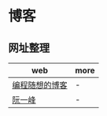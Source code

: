 # 博客

## 网址整理

| web                                                   | more |
| ----------------------------------------------------- | ---- |
| [编程随想的博客](https://program-think.blogspot.com/) | -    |
| [阮一峰](http://www.ruanyifeng.com/blog/)             | -    |
